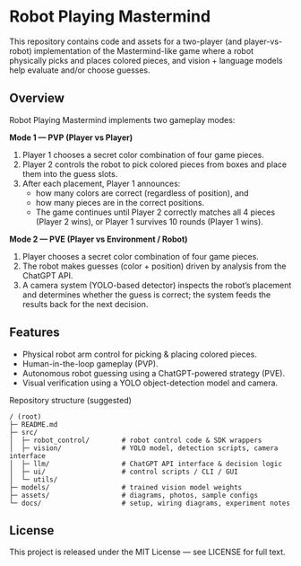 # Robot Playing Mastermind

This repository contains code and assets for a two-player (and player-vs-robot) implementation of the Mastermind-like game where a robot physically picks and places colored pieces, and vision + language models help evaluate and/or choose guesses.


## Overview

Robot Playing Mastermind implements two gameplay modes:

**Mode 1 — PVP (Player vs Player)**

1. Player 1 chooses a secret color combination of four game pieces.
2. Player 2 controls the robot to pick colored pieces from boxes and place them into the guess slots.
3. After each placement, Player 1 announces:
    * how many colors are correct (regardless of position), and
    * how many pieces are in the correct positions.
    * The game continues until Player 2 correctly matches all 4 pieces (Player 2 wins), or Player 1 survives 10 rounds (Player 1 wins).

**Mode 2 — PVE (Player vs Environment / Robot)**

1. Player chooses a secret color combination of four game pieces.
2. The robot makes guesses (color + position) driven by analysis from the ChatGPT API.
3. A camera system (YOLO-based detector) inspects the robot’s placement and determines whether the guess is correct; the system feeds the results back for the next decision.


## Features

* Physical robot arm control for picking & placing colored pieces.
* Human-in-the-loop gameplay (PVP).
* Autonomous robot guessing using a ChatGPT-powered strategy (PVE).
* Visual verification using a YOLO object-detection model and camera.

Repository structure (suggested)
```graphsql
/ (root)
├─ README.md
├─ src/
│  ├─ robot_control/        # robot control code & SDK wrappers
│  ├─ vision/               # YOLO model, detection scripts, camera interface
│  ├─ llm/                  # ChatGPT API interface & decision logic
│  ├─ ui/                   # control scripts / CLI / GUI
│  └─ utils/
├─ models/                  # trained vision model weights
├─ assets/                  # diagrams, photos, sample configs
└─ docs/                    # setup, wiring diagrams, experiment notes
```


## License 
This project is released under the MIT License — see LICENSE for full text.


